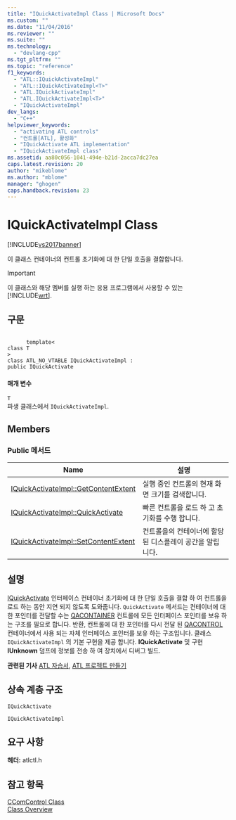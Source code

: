 ```yaml
---
title: "IQuickActivateImpl Class | Microsoft Docs"
ms.custom: ""
ms.date: "11/04/2016"
ms.reviewer: ""
ms.suite: ""
ms.technology: 
  - "devlang-cpp"
ms.tgt_pltfrm: ""
ms.topic: "reference"
f1_keywords: 
  - "ATL::IQuickActivateImpl"
  - "ATL::IQuickActivateImpl<T>"
  - "ATL.IQuickActivateImpl"
  - "ATL.IQuickActivateImpl<T>"
  - "IQuickActivateImpl"
dev_langs: 
  - "C++"
helpviewer_keywords: 
  - "activating ATL controls"
  - "컨트롤[ATL], 활성화"
  - "IQuickActivate ATL implementation"
  - "IQuickActivateImpl class"
ms.assetid: aa80c056-1041-494e-b21d-2acca7dc27ea
caps.latest.revision: 20
author: "mikeblome"
ms.author: "mblome"
manager: "ghogen"
caps.handback.revision: 23
---
```

# IQuickActivateImpl Class
[!INCLUDE[vs2017banner](../../assembler/inline/includes/vs2017banner.md)]

이 클래스 컨테이너의 컨트롤 초기화에 대 한 단일 호출을 결합합니다.  
  
> [!IMPORTANT]
>  이 클래스와 해당 멤버를 실행 하는 응용 프로그램에서 사용할 수 있는 [!INCLUDE[wrt](../../atl/reference/includes/wrt_md.md)].  
  
## 구문  
  
```  
  
      template<   
class T   
>  
class ATL_NO_VTABLE IQuickActivateImpl :  
public IQuickActivate  
```  
  
#### 매개 변수  
 `T`  
 파생 클래스에서 `IQuickActivateImpl`.  
  
## Members  
  
### Public 메서드  
  
|Name|설명|  
|----------|--------|  
|[IQuickActivateImpl::GetContentExtent](../Topic/IQuickActivateImpl::GetContentExtent.md)|실행 중인 컨트롤의 현재 화면 크기를 검색합니다.|  
|[IQuickActivateImpl::QuickActivate](../Topic/IQuickActivateImpl::QuickActivate.md)|빠른 컨트롤을 로드 하 고 초기화를 수행 합니다.|  
|[IQuickActivateImpl::SetContentExtent](../Topic/IQuickActivateImpl::SetContentExtent.md)|컨트롤을의 컨테이너에 할당 된 디스플레이 공간을 알립니다.|  
  
## 설명  
 [IQuickActivate](http://msdn.microsoft.com/library/windows/desktop/ms690146) 인터페이스 컨테이너 초기화에 대 한 단일 호출을 결합 하 여 컨트롤을 로드 하는 동안 지연 되지 않도록 도와줍니다.  `QuickActivate` 메서드는 컨테이너에 대 한 포인터를 전달할 수는  [QACONTAINER](http://msdn.microsoft.com/library/windows/desktop/ms688630) 컨트롤에 모든 인터페이스 포인터를 보유 하는 구조를 필요로 합니다.  반환, 컨트롤에 대 한 포인터를 다시 전달 된  [QACONTROL](http://msdn.microsoft.com/library/windows/desktop/ms693721) 컨테이너에서 사용 되는 자체 인터페이스 포인터를 보유 하는 구조입니다.  클래스 `IQuickActivateImpl` 의 기본 구현을 제공 합니다.  **IQuickActivate** 및 구현  **IUnknown** 덤프에 정보를 전송 하 여 장치에서 디버그 빌드.  
  
 **관련된 기사** [ATL 자습서](../../atl/active-template-library-atl-tutorial.md),  [ATL 프로젝트 만들기](../../atl/reference/creating-an-atl-project.md)  
  
## 상속 계층 구조  
 `IQuickActivate`  
  
 `IQuickActivateImpl`  
  
## 요구 사항  
 **헤더:**  atlctl.h  
  
## 참고 항목  
 [CComControl Class](../../atl/reference/ccomcontrol-class.md)   
 [Class Overview](../../atl/atl-class-overview.md)